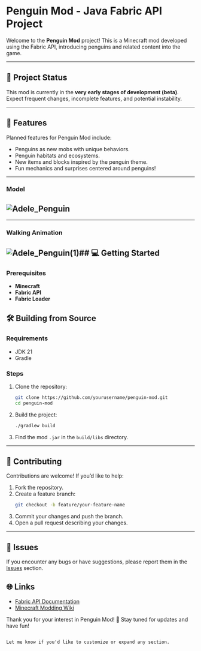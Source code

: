 
# Penguin Mod - Java Fabric API Project  

Welcome to the **Penguin Mod** project! This is a Minecraft mod developed using the Fabric API, introducing penguins and related content into the game.  

---

## 🚧 **Project Status**  
This mod is currently in the **very early stages of development (beta)**. Expect frequent changes, incomplete features, and potential instability.  

---

## 🐧 **Features**  
Planned features for Penguin Mod include:  
- Penguins as new mobs with unique behaviors.  
- Penguin habitats and ecosystems.  
- New items and blocks inspired by the penguin theme.  
- Fun mechanics and surprises centered around penguins!  

---
### Model 
![Adele_Penguin](https://github.com/user-attachments/assets/13f55e22-b371-4891-a3b6-957ae9d60cee)
---
---
### Walking Animation
![Adele_Penguin(1)](https://github.com/user-attachments/assets/f6b6e93c-049e-4821-87c0-e4ad2c7ad432)## 💻 **Getting Started**  
---
### Prerequisites  
- **Minecraft**
- **Fabric API** 
- **Fabric Loader**  



## 🛠️ **Building from Source**  

### Requirements  
- JDK 21 
- Gradle  

### Steps  
1. Clone the repository:  
   ```bash  
   git clone https://github.com/yourusername/penguin-mod.git  
   cd penguin-mod  
   ```  
2. Build the project:  
   ```bash  
   ./gradlew build  
   ```  
3. Find the mod `.jar` in the `build/libs` directory.  

---

## 🤝 **Contributing**  
Contributions are welcome! If you’d like to help:  
1. Fork the repository.  
2. Create a feature branch:  
   ```bash  
   git checkout -b feature/your-feature-name  
   ```  
3. Commit your changes and push the branch.  
4. Open a pull request describing your changes.  

---

## 🐛 **Issues**  
If you encounter any bugs or have suggestions, please report them in the [Issues](https://github.com/PSB1234/Penguin_Mod/issues) section.  



## 🌐 **Links**  
- [Fabric API Documentation](https://fabricmc.net/)  
- [Minecraft Modding Wiki](https://minecraft.fandom.com/wiki/Mods)  

Thank you for your interest in Penguin Mod! 🐧 Stay tuned for updates and have fun!  
```  

Let me know if you'd like to customize or expand any section.
